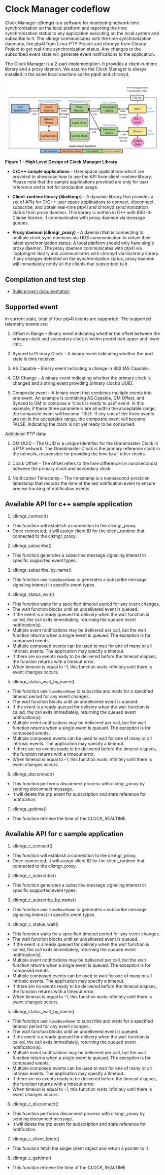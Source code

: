<!-- SPDX-License-Identifier: GFDL-1.3-no-invariants-or-later
     SPDX-FileCopyrightText: Copyright © 2024 Intel Corporation. -->
# Clock Manager codeflow

Clock Manager (clkmgr) is a software for monitoring network time synchronization
on the local platform and reporting the time synchronization status to any
application executing on the local system and subscribe to it.
The clkmgr communicates with the time synchronization daemons, like ptp4l from
Linux PTP Project and chronyd from Chrony Project to get real-time
synchronization status. Any changes to the subscribed event state will
generate event notifications to the application.

The Clock Manager is a 2-part implementation. It provides a client-runtime
library and a proxy daemon. We assume the Clock Manager is always installed in
the same local machine as the ptp4l and chronyd.

![High Level Design of Clock Manager Library](./image/hld_clock_mgr.png)
__Figure 1 - High Level Design of Clock Manager Library__

* **C/C++ sample applications** - User space applications which are provided to
showcase how to use the API from client-runtime library. Please note that the
sample applications provided are only for user reference and is not for
production usage.

* **Client-runtime library (libclkmgr)** - A dynamic library that provides a set
of APIs for C/C++ user space applications to connect, disconnect, subscribe, and
obtain real-time ptp4l and chronyd synchronization status from proxy daemon.
This library is written in C++ with BSD-3-Clause license. It communicates with
proxy daemon via message queues. 

* **Proxy daemon (clkmgr_proxy)** - A daemon that is connecting to multiple
clock sync daemons via UDS communication to obtain their latest synchronization
status. A local platform should only have single proxy daemon. The proxy daemon
communicates with ptp4l via libptpmgmt library and communicates with chronyd via
libchrony library. If any changes detected on the synchronization status, proxy
daemon will immediately notify all the clients that subscribed to it. 

## Compilation and test step
* [Build project documentation](./TEST_clkmgr.md)

## Supported event
In current state, total of four ptp4l events are supported. The supported
telemetry events are:

1. Offset in Range – Binary event indicating whether the offset between the
primary clock and secondary clock is within predefined upper and lower limit.

2. Synced to Primary Clock – A binary event indicating whether the port state is
time receiver. 

3. AS Capable – Binary event indicating a change in 802.1AS Capable.

4. GM Change – A binary event indicating whether the primary clock is changed
and a string event providing primary clock’s UUID.

5. Composite event – A binary event that combines multiple events into one event.
An example is combining AS Capable, GM Offset, and Synced to GM to compose a
“clock is ready to use” event. In this example, if these three parameters are
all within the acceptable range, the composite event will become TRUE. If any
one of the three events are not in the acceptable range, the composite event
will become FALSE, indicating the clock is not yet ready to be consumed.

Additional PTP data:
1. GM UUID – The UUID is a unique identifier for the Grandmaster Clock in a PTP
network. The Grandmaster Clock is the primary reference clock in the network,
responsible for providing the time to all other clocks.

2. Clock Offset - The offset refers to the time difference (in nanoseconds)
between the primary clock and secondary clock.

3. Notification Timestamp - The timestamp is a nanosecond-precision timestamp
that records the time of the last notification event to ensure precise tracking
of notification events.

## Available API for c++ sample application

1. clkmgr_connect()
- This function will establish a connection to the clkmgr_proxy.
- Once connected, it will assign client ID for the client_runtime that connected
to the clkmgr_proxy.

2. clkmgr_subscribe()
- This function generates a subscribe message signaling interest in specific
supported event types.

3. clkmgr_subscribe_by_name()
- This function use `timeBaseName` to generates a subscribe message signaling
interest in specific event types.

4. clkmgr_status_wait()
- This function waits for a specified timeout period for any event changes.
- The wait function blocks until an undelivered event is queued.
- If the event is already queued for delivery when the wait function is called,
the call exits immediately, returning the queued event notification(s).
- Multiple event notifications may be delivered per call, but the wait function
returns when a single event is queued. The exception is for composed events.
- Multiple composed events can be used to wait for one of many or all intrinsic
events. The application may specify a timeout.
- If there are no events ready to be delivered before the timeout elapses, the
function returns with a timeout error.
- When timeout is equal to -1, this function waits infinitely until there is
event changes occurs.

5. clkmgr_status_wait_by_name()
- This function use `timeBaseName` to subscribe and waits for a specified
timeout period for any event changes.
- The wait function blocks until an undelivered event is queued.
- If the event is already queued for delivery when the wait function is called,
the call exits immediately, returning the queued event notification(s).
- Multiple event notifications may be delivered per call, but the wait function
returns when a single event is queued. The exception is for composed events.
- Multiple composed events can be used to wait for one of many or all intrinsic
events. The application may specify a timeout.
- If there are no events ready to be delivered before the timeout elapses, the
function returns with a timeout error.
- When timeout is equal to -1, this function waits infinitely until there is
event changes occurs.

6. clkmgr_disconnect()
- This function performs disconnect process with clkmgr_proxy by sending
disconnect message.
- It will delete the ptp event for subscription and state reference for
notification.

7. clkmgr_gettime()
- This function retrieve the time of the CLOCK_REALTIME.

## Available API for c sample application

1. clkmgr_c_connect()
- This function will establish a connection to the clkmgr_proxy.
- Once connected, it will assign client ID for the client_runtime that connected
to the clkmgr_proxy.

2. clkmgr_c_subscribe()
- This function generates a subscribe message signaling interest in specific
supported event types.

3. clkmgr_c_subscribe_by_name()
- This function use `timeBaseName` to generates a subscribe message signaling
interest in specific event types.

4. clkmgr_c_status_wait()
- This function waits for a specified timeout period for any event changes.
- The wait function blocks until an undelivered event is queued.
- If the event is already queued for delivery when the wait function is called,
the call exits immediately, returning the queued event notification(s).
- Multiple event notifications may be delivered per call, but the wait function
returns when a single event is queued. The exception is for composed events.
- Multiple composed events can be used to wait for one of many or all intrinsic
events. The application may specify a timeout.
- If there are no events ready to be delivered before the timeout elapses, the
function returns with a timeout error.
- When timeout is equal to -1, this function waits infinitely until there is
event changes occurs.

5. clkmgr_status_wait_by_name()
- This function use `timeBaseName` to subscribe and waits for a specified
timeout period for any event changes.
- The wait function blocks until an undelivered event is queued.
- If the event is already queued for delivery when the wait function is called,
the call exits immediately, returning the queued event notification(s).
- Multiple event notifications may be delivered per call, but the wait function
returns when a single event is queued. The exception is for composed events.
- Multiple composed events can be used to wait for one of many or all intrinsic
events. The application may specify a timeout.
- If there are no events ready to be delivered before the timeout elapses, the
function returns with a timeout error.
- When timeout is equal to -1, this function waits infinitely until there is
event changes occurs.

6. clkmgr_c_disconnect()
- This function performs disconnect process with clkmgr_proxy by sending
disconnect message.
- It will delete the ptp event for subscription and state reference for
notification.

7. clkmgr_c_client_fetch()
- This function fetch the single client object and return a pointer to it

8. clkmgr_c_gettime()
- This function retrieve the time of the CLOCK_REALTIME.
